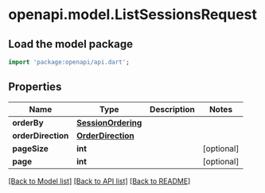 # openapi.model.ListSessionsRequest

## Load the model package
```dart
import 'package:openapi/api.dart';
```

## Properties
Name | Type | Description | Notes
------------ | ------------- | ------------- | -------------
**orderBy** | [**SessionOrdering**](SessionOrdering.md) |  | 
**orderDirection** | [**OrderDirection**](OrderDirection.md) |  | 
**pageSize** | **int** |  | [optional] 
**page** | **int** |  | [optional] 

[[Back to Model list]](../README.md#documentation-for-models) [[Back to API list]](../README.md#documentation-for-api-endpoints) [[Back to README]](../README.md)


